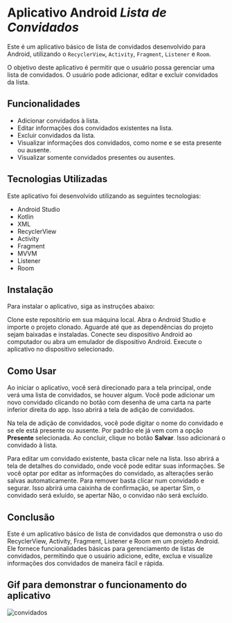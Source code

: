 # Aplicativo Android _Lista de Convidados_
Este é um aplicativo básico de lista de convidados desenvolvido para Android, utilizando o `RecyclerView`, `Activity`, `Fragment`, `Listener` e `Room`.

O objetivo deste aplicativo é permitir que o usuário possa gerenciar uma lista de convidados. O usuário pode adicionar, editar e excluir convidados da lista.

## Funcionalidades
- Adicionar convidados à lista.
- Editar informações dos convidados existentes na lista.
- Excluir convidados da lista.
- Visualizar informações dos convidados, como nome e se esta presente ou ausente.
- Visualizar somente convidados presentes ou ausentes.
## Tecnologias Utilizadas
Este aplicativo foi desenvolvido utilizando as seguintes tecnologias:

- Android Studio
- Kotlin
- XML
- RecyclerView
- Activity
- Fragment
- MVVM
- Listener
- Room
## Instalação
Para instalar o aplicativo, siga as instruções abaixo:

Clone este repositório em sua máquina local.
Abra o Android Studio e importe o projeto clonado.
Aguarde até que as dependências do projeto sejam baixadas e instaladas.
Conecte seu dispositivo Android ao computador ou abra um emulador de dispositivo Android.
Execute o aplicativo no dispositivo selecionado.
## Como Usar
Ao iniciar o aplicativo, você será direcionado para a tela principal, onde verá uma lista de convidados, se houver algum. Você pode adicionar um novo convidado clicando no botão com desenha de uma carta na parte inferior direita do app. Isso abrirá a tela de adição de convidados.

Na tela de adição de convidados, você pode digitar o nome do convidado e se ele está presente ou ausente. Por padrão ele já vem com a opção **Presente** selecionada. Ao concluir, clique no botão **Salvar**. Isso adicionará o convidado à lista.

Para editar um convidado existente, basta clicar nele na lista. Isso abrirá a tela de detalhes do convidado, onde você pode editar suas informações. Se você optar por editar as informações do convidado, as alterações serão salvas automaticamente. Para remover basta clicar num convidado e segurar. Isso abrirá uma caixinha de confirmação, se apertar Sim, o convidado será exluído, se apertar Não, o convidao não será excluído.
## Conclusão
Este é um aplicativo básico de lista de convidados que demonstra o uso do RecyclerView, Activity, Fragment, Listener e Room em um projeto Android. Ele fornece funcionalidades básicas para gerenciamento de listas de convidados, permitindo que o usuário adicione, edite, exclua e visualize informações dos convidados de maneira fácil e rápida.

## Gif para demonstrar o funcionamento do aplicativo

![convidados](https://github.com/wpmello/convidados-app/assets/72053941/61034bc5-804b-4cfe-a13d-247cd78f50ea)
